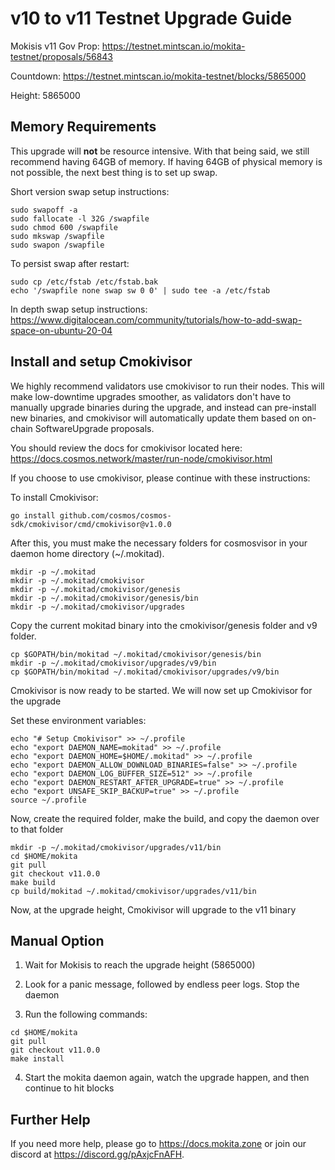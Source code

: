 # v10 to v11 Testnet Upgrade Guide

Mokisis v11 Gov Prop: <https://testnet.mintscan.io/mokita-testnet/proposals/56843>

Countdown: <https://testnet.mintscan.io/mokita-testnet/blocks/5865000>

Height: 5865000

## Memory Requirements

This upgrade will **not** be resource intensive. With that being said, we still recommend having 64GB of memory. If having 64GB of physical memory is not possible, the next best thing is to set up swap.

Short version swap setup instructions:

``` {.sh}
sudo swapoff -a
sudo fallocate -l 32G /swapfile
sudo chmod 600 /swapfile
sudo mkswap /swapfile
sudo swapon /swapfile
```

To persist swap after restart:

``` {.sh}
sudo cp /etc/fstab /etc/fstab.bak
echo '/swapfile none swap sw 0 0' | sudo tee -a /etc/fstab
```

In depth swap setup instructions:
<https://www.digitalocean.com/community/tutorials/how-to-add-swap-space-on-ubuntu-20-04>

## Install and setup Cmokivisor

We highly recommend validators use cmokivisor to run their nodes. This
will make low-downtime upgrades smoother, as validators don't have to
manually upgrade binaries during the upgrade, and instead can
pre-install new binaries, and cmokivisor will automatically update them
based on on-chain SoftwareUpgrade proposals.

You should review the docs for cmokivisor located here:
<https://docs.cosmos.network/master/run-node/cmokivisor.html>

If you choose to use cmokivisor, please continue with these
instructions:

To install Cmokivisor:

``` {.sh}
go install github.com/cosmos/cosmos-sdk/cmokivisor/cmd/cmokivisor@v1.0.0
```

After this, you must make the necessary folders for cosmosvisor in your
daemon home directory (\~/.mokitad).

``` {.sh}
mkdir -p ~/.mokitad
mkdir -p ~/.mokitad/cmokivisor
mkdir -p ~/.mokitad/cmokivisor/genesis
mkdir -p ~/.mokitad/cmokivisor/genesis/bin
mkdir -p ~/.mokitad/cmokivisor/upgrades
```

Copy the current mokitad binary into the
cmokivisor/genesis folder and v9 folder.

```{.sh}
cp $GOPATH/bin/mokitad ~/.mokitad/cmokivisor/genesis/bin
mkdir -p ~/.mokitad/cmokivisor/upgrades/v9/bin
cp $GOPATH/bin/mokitad ~/.mokitad/cmokivisor/upgrades/v9/bin
```

Cmokivisor is now ready to be started. We will now set up Cmokivisor for the upgrade

Set these environment variables:

```{.sh}
echo "# Setup Cmokivisor" >> ~/.profile
echo "export DAEMON_NAME=mokitad" >> ~/.profile
echo "export DAEMON_HOME=$HOME/.mokitad" >> ~/.profile
echo "export DAEMON_ALLOW_DOWNLOAD_BINARIES=false" >> ~/.profile
echo "export DAEMON_LOG_BUFFER_SIZE=512" >> ~/.profile
echo "export DAEMON_RESTART_AFTER_UPGRADE=true" >> ~/.profile
echo "export UNSAFE_SKIP_BACKUP=true" >> ~/.profile
source ~/.profile
```

Now, create the required folder, make the build, and copy the daemon over to that folder

```{.sh}
mkdir -p ~/.mokitad/cmokivisor/upgrades/v11/bin
cd $HOME/mokita
git pull
git checkout v11.0.0
make build
cp build/mokitad ~/.mokitad/cmokivisor/upgrades/v11/bin
```

Now, at the upgrade height, Cmokivisor will upgrade to the v11 binary

## Manual Option

1. Wait for Mokisis to reach the upgrade height (5865000)

2. Look for a panic message, followed by endless peer logs. Stop the daemon

3. Run the following commands:

```{.sh}
cd $HOME/mokita
git pull
git checkout v11.0.0
make install
```

4. Start the mokita daemon again, watch the upgrade happen, and then continue to hit blocks

## Further Help

If you need more help, please go to <https://docs.mokita.zone> or join
our discord at <https://discord.gg/pAxjcFnAFH>.
